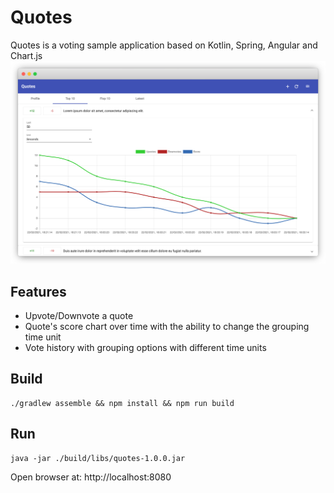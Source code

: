 # Quotes
Quotes is a voting sample application based on Kotlin, Spring, Angular and Chart.js
![](./docs/screenshot.png)
## Features
- Upvote/Downvote a quote
- Quote's score chart over time with the ability to change the grouping time unit
- Vote history with grouping options with different time units
## Build
```shell
./gradlew assemble && npm install && npm run build
```
## Run
```shell
java -jar ./build/libs/quotes-1.0.0.jar
```
Open browser at: http://localhost:8080
